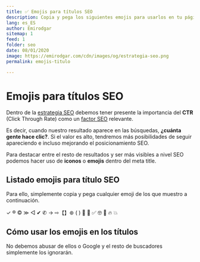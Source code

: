 ```yaml
---
title: ✅ Emojis para títulos SEO
description: Copia y pega los siguientes emojis para usarlos en tu página web
lang: es_ES
author: Emirodgar
sitemap: 1
feed: 1
folder: seo
date: 08/01/2020
image: https://emirodgar.com/cdn/images/og/estrategia-seo.png
permalink: emojis-titulo

---
```



# Emojis para títulos SEO

Dentro de la [estrategia SEO](/estrategia-seo) debemos tener presente la importancia del **CTR** (Click Through Rate) como un [factor SEO](/factores-seo) relevante.

Es decir, cuando nuestro resultado aparece en las búsquedas, **¿cuánta gente hace clic?**. Si el valor es alto, tendremos más posibilidades de seguir apareciendo e incluso mejorando el posicionamiento SEO.

Para destacar entre el resto de resultados y ser más visibles a nivel SEO podemos hacer uso de **iconos** o **emojis** dentro del meta title.

## Listado emojis para título SEO

Para ello, simplemente copia y pega cualquier emoji de los que muestro a continuación.

✓ ® © ≫ ◁ ✔ ✆ → ⇨【】⊛ ( ) 🥇 🙂 ✅ 🤓 🤑 🔥 💥

## Cómo usar los emojis en los títulos

No debemos abusar de ellos o Google y el resto de buscadores simplemente los ignorarán. 
<!--stackedit_data:
eyJoaXN0b3J5IjpbLTE4OTY0ODc0MTEsLTIxMzc1MzUxMjVdfQ
==
-->